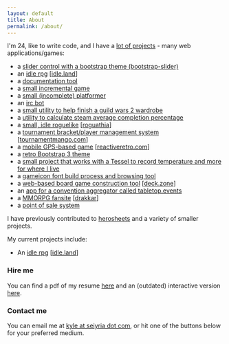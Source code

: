 ```yaml
---
layout: default
title: About
permalink: /about/
---
```


I'm 24, like to write code, and I have a [lot of projects](https://github.com/seiyria) - many web applications/games:

- a [slider control with a bootstrap theme (bootstrap-slider)](https://github.com/seiyria/bootstrap-slider)
- an [idle rpg](https://github.com/IdleLands) [[idle.land](http://idle.land)]
- a [documentation tool](https://github.com/kellyirc/doks)
- a [small incremental game](https://github.com/seiyria/c)
- a [small (incomplete) platformer](http://github.com/seiyria/defiled-dreams/)
- an [irc bot](https://github.com/kellyirc/kurea)
- a [small utility to help finish a guild wars 2 wardrobe](https://github.com/seiyria/gw2skins)
- a [utility to calculate steam average completion percentage](http://seiyria.com/steam-avg-pct/)
- a [small, idle roguelike](https://github.com/seiyria/Roguathia) [[roguathia](http://seiyria.com/Roguathia)]
- a [tournament bracket/player management system](http://seiyria.com/tournamentmango) [[tournamentmango.com](http://tournamentmango.com)]
- a [mobile GPS-based game](https://github.com/reactive-retro) [[reactiveretro.com](http://reactiveretro.com)]
- a [retro Bootstrap 3 theme](http://seiyria.com/dos-strap/)
- a [small project that works with a Tessel to record temperature and more for where I live](https://github.com/seiyria/my-house-cli)
- a [gameicon font build process and browsing tool](https://github.com/seiyria/gameicons-font)
- a [web-based board game construction tool](https://github.com/seiyria/deck.zone) [[deck.zone](http://deck.zone)]
- an [app for a convention aggregator called tabletop.events](https://github.com/seiyria/events.tabletop.app)
- a [MMORPG fansite](https://github.com/seiyria/drakkar) [[drakkar](http://seiyria.com/drakkar)]
- a [point of sale system](https://github.com/seiyria/posys)

I have previously contributed to [herosheets](http://www.herosheets.com/) and a variety of smaller projects.

My current projects include:

* An [idle rpg](https://github.com/IdleLands) [[idle.land](http://idle.land)]

### Hire me

You can find a pdf of my resume [here](http://seiyria.com/resume.pdf) and an (outdated) interactive version [here](http://seiyria.com/interactive-resume).

### Contact me

You can email me at [kyle at seiyria dot com](mailto:kyle+hire@seiyria.com), or hit one of the buttons below for your preferred medium.
